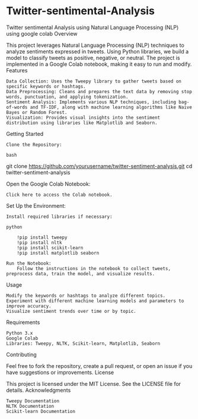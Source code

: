 # Twitter-sentimental-Analysis
Twitter sentimental Analysis using Natural Language Processing (NLP) using google colab
Overview

This project leverages Natural Language Processing (NLP) techniques to analyze sentiments expressed in tweets. Using Python libraries, we build a model to classify tweets as positive, negative, or neutral. The project is implemented in a Google Colab notebook, making it easy to run and modify.
Features

    Data Collection: Uses the Tweepy library to gather tweets based on specific keywords or hashtags.
    Data Preprocessing: Cleans and prepares the text data by removing stop words, punctuation, and applying tokenization.
    Sentiment Analysis: Implements various NLP techniques, including bag-of-words and TF-IDF, along with machine learning algorithms like Naive Bayes or Random Forest.
    Visualization: Provides visual insights into the sentiment distribution using libraries like Matplotlib and Seaborn.

Getting Started

    Clone the Repository:

    bash

git clone https://github.com/yourusername/twitter-sentiment-analysis.git
cd twitter-sentiment-analysis

Open the Google Colab Notebook:

    Click here to access the Colab notebook.

Set Up the Environment:

    Install required libraries if necessary:

    python

        !pip install tweepy
        !pip install nltk
        !pip install scikit-learn
        !pip install matplotlib seaborn

    Run the Notebook:
        Follow the instructions in the notebook to collect tweets, preprocess data, train the model, and visualize results.

Usage

    Modify the keywords or hashtags to analyze different topics.
    Experiment with different machine learning models and parameters to improve accuracy.
    Visualize sentiment trends over time or by topic.

Requirements

    Python 3.x
    Google Colab
    Libraries: Tweepy, NLTK, Scikit-learn, Matplotlib, Seaborn

Contributing

Feel free to fork the repository, create a pull request, or open an issue if you have suggestions or improvements.
License

This project is licensed under the MIT License. See the LICENSE file for details.
Acknowledgments

    Tweepy Documentation
    NLTK Documentation
    Scikit-learn Documentation
